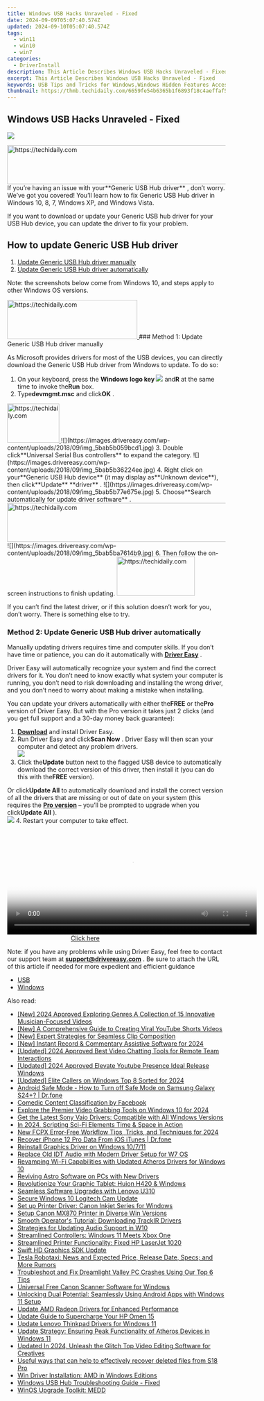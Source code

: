 ```yaml
---
title: Windows USB Hacks Unraveled - Fixed
date: 2024-09-09T05:07:40.574Z
updated: 2024-09-10T05:07:40.574Z
tags:
  - win11
  - win10
  - win7
categories:
  - DriverInstall
description: This Article Describes Windows USB Hacks Unraveled - Fixed
excerpt: This Article Describes Windows USB Hacks Unraveled - Fixed
keywords: USB Tips and Tricks for Windows,Windows Hidden Features Accessibility,USB Device Configuration Techniques (Windows),Windows USB Security Fixes,USB Connectivity Solutions (Windows),Enhancing USB Functionality in Windows,Professional Windows USB Workarounds
thumbnail: https://thmb.techidaily.com/6659fe54b6365b1f6893f18c4aeffaf5df66ed6e08cee6f612c187a5f5545374.jpg
---
```


## Windows USB Hacks Unraveled - Fixed

![](https://images.drivereasy.com/wp-content/uploads/2018/09/img_5bab56796adf6.png)

<!-- affiliate ads begin -->
<a href="https://ephamedtechinc.pxf.io/c/5597632/2137225/26400" target="_top" id="2137225">
  <img src="//a.impactradius-go.com/display-ad/26400-2137225" border="0" alt="https://techidaily.com" width="728" height="90"/>
</a>
<img height="0" width="0" src="https://ephamedtechinc.pxf.io/i/5597632/2137225/26400" style="position:absolute;visibility:hidden;" border="0" />
<!-- affiliate ads end -->
 If you’re having an issue with your**Generic USB Hub driver** , don’t worry. We’ve got you covered! You’ll learn how to fix Generic USB Hub driver in Windows 10, 8, 7, Windows XP, and Windows Vista.

 If you want to download or update your Generic USB hub driver for your USB Hub device, you can update the driver to fix your problem.

## How to update Generic USB Hub driver

1. [Update Generic USB Hub driver manually](#M1)
2. [Update Generic USB Hub driver automatically](#M2)

 Note: the screenshots below come from Windows 10, and steps apply to other Windows OS versions.

<!-- affiliate ads begin -->
<a href="https://aligracehair.sjv.io/c/5597632/2135399/19272" target="_top" id="2135399">
  <img src="//a.impactradius-go.com/display-ad/19272-2135399" border="0" alt="https://techidaily.com" width="300" height="90"/>
</a>
<img height="0" width="0" src="https://aligracehair.sjv.io/i/5597632/2135399/19272" style="position:absolute;visibility:hidden;" border="0" />
<!-- affiliate ads end -->
### Method 1: Update Generic USB Hub driver manually

 As Microsoft provides drivers for most of the USB devices, you can directly download the Generic USB Hub driver from Windows to update. To do so:

1. On your keyboard, press the **Windows logo key ![](https://images.drivereasy.com/wp-content/uploads/2018/04/img_5ae0331bc08e4.png)**  and**R** at the same time to invoke the**Run** box.
2. Type**devmgmt.msc** and click**OK** .  
<!-- affiliate ads begin -->
<a href="https://aligracehair.sjv.io/c/5597632/2115939/19272" target="_top" id="2115939">
  <img src="//a.impactradius-go.com/display-ad/19272-2115939" border="0" alt="https://techidaily.com" width="120" height="90"/>
</a>
<img height="0" width="0" src="https://aligracehair.sjv.io/i/5597632/2115939/19272" style="position:absolute;visibility:hidden;" border="0" />
<!-- affiliate ads end -->
![](https://images.drivereasy.com/wp-content/uploads/2018/09/img_5bab5b059bcd1.jpg)
3. Double click**Universal Serial Bus controllers** to expand the category.  
![](https://images.drivereasy.com/wp-content/uploads/2018/09/img_5bab5b36224ee.jpg)
4. Right click on your**Generic USB Hub device** (it may display as**Unknown device**), then click**Update** **driver** .  
![](https://images.drivereasy.com/wp-content/uploads/2018/09/img_5bab5b77e675e.jpg)
5. Choose**Search automatically for update driver software** .  
<!-- affiliate ads begin -->
<a href="https://ephamedtechinc.pxf.io/c/5597632/2136618/26400" target="_top" id="2136618">
  <img src="//a.impactradius-go.com/display-ad/26400-2136618" border="0" alt="https://techidaily.com" width="728" height="90"/>
</a>
<img height="0" width="0" src="https://ephamedtechinc.pxf.io/i/5597632/2136618/26400" style="position:absolute;visibility:hidden;" border="0" />
<!-- affiliate ads end -->
![](https://images.drivereasy.com/wp-content/uploads/2018/09/img_5bab5ba7614b9.jpg)
6. Then follow the on-screen instructions to finish updating.
<!-- affiliate ads begin -->
<a href="https://aligracehair.sjv.io/c/5597632/2135367/19272" target="_top" id="2135367">
  <img src="//a.impactradius-go.com/display-ad/19272-2135367" border="0" alt="https://techidaily.com" width="180" height="90"/>
</a>
<img height="0" width="0" src="https://aligracehair.sjv.io/i/5597632/2135367/19272" style="position:absolute;visibility:hidden;" border="0" />
<!-- affiliate ads end -->

 If you can’t find the latest driver, or if this solution doesn’t work for you, don’t worry. There is something else to try.

###  Method 2: Update Generic USB Hub driver automatically

 Manually updating drivers requires time and computer skills. If you don’t have time or patience, you can do it automatically with **[Driver Easy](https://tools.techidaily.com/drivereasy/download/)**  .

 Driver Easy will automatically recognize your system and find the correct drivers for it. You don’t need to know exactly what system your computer is running, you don’t need to risk downloading and installing the wrong driver, and you don’t need to worry about making a mistake when installing.

 You can update your drivers automatically with either the**FREE** or the**Pro** version of Driver Easy. But with the Pro version it takes just 2 clicks (and you get full support and a 30-day money back guarantee):

1. **[Download](https://tools.techidaily.com/drivereasy/download/)**  and install Driver Easy.
2. Run Driver Easy and click**Scan Now** . Driver Easy will then scan your computer and detect any problem drivers.  
![](https://images.drivereasy.com/wp-content/uploads/2018/09/img_5bab5be1edc38.jpg)
3. Click the**Update** button next to the flagged USB device to automatically download the correct version of this driver, then install it (you can do this with the**FREE** version).  

 Or click**Update All** to automatically download and install the correct version of all the drivers that are missing or out of date on your system (this requires the **[Pro version](https://tools.techidaily.com/drivereasy/download/)**  – you’ll be prompted to upgrade when you click**Update All** ).  
![](https://images.drivereasy.com/wp-content/uploads/2018/09/img_5bab5ca897c59.jpg)
4. Restart your computer to take effect.
<!-- affiliate ads begin -->
<span id="1982499">
					<video width="576" height="240" style="cursor:pointer"
           poster="//a.impactradius-go.com/display-clicktoplayimage/1982499.png"
           onclick="if(!this.playClicked){this.play();this.setAttribute('controls',true);this.playClicked=true;}">
	   <source src="//a.impactradius-go.com/display-ad/22993-1982499">
	   <img src="//a.impactradius-go.com/display-clicktoplayimage/1982499.png" style="border: none; height: 100%; width: 100%; object-fit: contain">
	</video>
	<div style="width:360px;text-align:center"><a href="javascript:window.open(decodeURIComponent('https%3A%2F%2Fhomestyler.sjv.io%2Fc%2F5597632%2F1982499%2F22993'), '_blank');void(0);">Click here</a></div>
</span>
<img height="0" width="0" src="https://imp.pxf.io/i/5597632/1982499/22993" style="position:absolute;visibility:hidden;" border="0" />
<!-- affiliate ads end -->

 Note: if you have any problems while using Driver Easy, feel free to contact our support team at **[support@drivereasy.com](mailto:support@drivereasy.com)**  . Be sure to attach the URL of this article if needed for more expedient and efficient guidance

* [USB](https://store.drivereasy.com/order/cart.php?PRODS=4731822&QTY=1&AFFILIATE=108875)
* [Windows](https://tools.techidaily.com/drivereasy/download/)

<ins class="adsbygoogle"
     style="display:block"
     data-ad-format="autorelaxed"
     data-ad-client="ca-pub-7571918770474297"
     data-ad-slot="1223367746"></ins>



<ins class="adsbygoogle"
     style="display:block"
     data-ad-client="ca-pub-7571918770474297"
     data-ad-slot="8358498916"
     data-ad-format="auto"
     data-full-width-responsive="true"></ins>





<span class="atpl-alsoreadstyle">Also read:</span>
<div><ul>
<li><a href="https://youtube-zero.techidaily.com/024-approved-exploring-genres-a-collection-of-15-innovative-musician-focused-videos/"><u>[New] 2024 Approved Exploring Genres A Collection of 15 Innovative Musician-Focused Videos</u></a></li>
<li><a href="https://youtube-web.techidaily.com/-comprehensive-guide-to-creating-viral-youtube-shorts-videos/"><u>[New] A Comprehensive Guide to Creating Viral YouTube Shorts Videos</u></a></li>
<li><a href="https://video-capture.techidaily.com/new-expert-strategies-for-seamless-clip-composition/"><u>[New] Expert Strategies for Seamless Clip Composition</u></a></li>
<li><a href="https://video-screen-grab.techidaily.com/new-instant-record-and-commentary-assistive-software-for-2024/"><u>[New] Instant Record & Commentary Assistive Software for 2024</u></a></li>
<li><a href="https://screen-recording.techidaily.com/updated-2024-approved-best-video-chatting-tools-for-remote-team-interactions/"><u>[Updated] 2024 Approved Best Video Chatting Tools for Remote Team Interactions</u></a></li>
<li><a href="https://youtube-zero.techidaily.com/ed-2024-approved-elevate-youtube-presence-ideal-release-windows/"><u>[Updated] 2024 Approved Elevate Youtube Presence Ideal Release Windows</u></a></li>
<li><a href="https://visual-screen-recording.techidaily.com/updated-elite-callers-on-windows-top-8-sorted-for-2024/"><u>[Updated] Elite Callers on Windows Top 8 Sorted for 2024</u></a></li>
<li><a href="https://howto.techidaily.com/android-safe-mode-how-to-turn-off-safe-mode-on-samsung-galaxy-s24plus-drfone-by-drfone-fix-android-problems-fix-android-problems/"><u>Android Safe Mode - How to Turn off Safe Mode on Samsung Galaxy S24+? | Dr.fone</u></a></li>
<li><a href="https://facebook.techidaily.com/comedic-content-classification-by-facebook/"><u>Comedic Content Classification by Facebook</u></a></li>
<li><a href="https://visual-screen-recording.techidaily.com/explore-the-premier-video-grabbing-tools-on-windows-10-for-2024/"><u>Explore the Premier Video Grabbing Tools on Windows 10 for 2024</u></a></li>
<li><a href="https://win-amazing.techidaily.com/get-the-latest-sony-vaio-drivers-compatible-with-all-windows-versions/"><u>Get the Latest Sony Vaio Drivers: Compatible with All Windows Versions</u></a></li>
<li><a href="https://extra-support.techidaily.com/in-2024-scripting-sci-fi-elements-time-and-space-in-action/"><u>In 2024, Scripting Sci-Fi Elements Time & Space in Action</u></a></li>
<li><a href="https://ai-driven-video-production.techidaily.com/new-fcpx-error-free-workflow-tips-tricks-and-techniques-for-2024/"><u>New FCPX Error-Free Workflow Tips, Tricks, and Techniques for 2024</u></a></li>
<li><a href="https://review-topics.techidaily.com/recover-iphone-12-pro-data-from-ios-itunes-drfone-by-drfone-ios-data-recovery-ios-data-recovery/"><u>Recover iPhone 12 Pro Data From iOS iTunes | Dr.fone</u></a></li>
<li><a href="https://driver-install.techidaily.com/reinstall-graphics-driver-on-windows-10711/"><u>Reinstall Graphics Driver on Windows 10/7/11</u></a></li>
<li><a href="https://driver-install.techidaily.com/replace-old-idt-audio-with-modern-driver-setup-for-w7-os/"><u>Replace Old IDT Audio with Modern Driver Setup for W7 OS</u></a></li>
<li><a href="https://driver-install.techidaily.com/revamping-wi-fi-capabilities-with-updated-atheros-drivers-for-windows-10/"><u>Revamping Wi-Fi Capabilities with Updated Atheros Drivers for Windows 10</u></a></li>
<li><a href="https://driver-install.techidaily.com/reviving-astro-software-on-pcs-with-new-drivers/"><u>Reviving Astro Software on PCs with New Drivers</u></a></li>
<li><a href="https://driver-install.techidaily.com/revolutionize-your-graphic-tablet-huion-h420-and-windows/"><u>Revolutionize Your Graphic Tablet: Huion H420 & Windows</u></a></li>
<li><a href="https://driver-install.techidaily.com/seamless-software-upgrades-with-lenovo-u310/"><u>Seamless Software Upgrades with Lenovo U310</u></a></li>
<li><a href="https://driver-install.techidaily.com/secure-windows-10-logitech-cam-update/"><u>Secure Windows 10 Logitech Cam Update</u></a></li>
<li><a href="https://driver-install.techidaily.com/set-up-printer-driver-canon-inkjet-series-for-windows/"><u>Set up Printer Driver: Canon Inkjet Series for Windows</u></a></li>
<li><a href="https://driver-install.techidaily.com/setup-canon-mx870-printer-in-diverse-win-versions/"><u>Setup Canon MX870 Printer in Diverse Win Versions</u></a></li>
<li><a href="https://driver-install.techidaily.com/smooth-operators-tutorial-downloading-trackir-drivers/"><u>Smooth Operator's Tutorial: Downloading TrackIR Drivers</u></a></li>
<li><a href="https://driver-install.techidaily.com/strategies-for-updating-audio-support-in-w10/"><u>Strategies for Updating Audio Support in W10</u></a></li>
<li><a href="https://driver-install.techidaily.com/streamlined-controllers-windows-11-meets-xbox-one/"><u>Streamlined Controllers: Windows 11 Meets Xbox One</u></a></li>
<li><a href="https://driver-install.techidaily.com/streamlined-printer-functionality-fixed-hp-laserjet-1020/"><u>Streamlined Printer Functionality: Fixed HP LaserJet 1020</u></a></li>
<li><a href="https://driver-install.techidaily.com/swift-hd-graphics-sdk-update/"><u>Swift HD Graphics SDK Update</u></a></li>
<li><a href="https://tech-renaissance.techidaily.com/tesla-robotaxi-news-and-expected-price-release-date-specs-and-more-rumors/"><u>Tesla Robotaxi: News and Expected Price, Release Date, Specs; and More Rumors</u></a></li>
<li><a href="https://driver-install.techidaily.com/troubleshoot-and-fix-dreamlight-valley-pc-crashes-using-our-top-6-tips/"><u>Troubleshoot and Fix Dreamlight Valley PC Crashes Using Our Top 6 Tips</u></a></li>
<li><a href="https://driver-install.techidaily.com/universal-free-canon-scanner-software-for-windows/"><u>Universal Free Canon Scanner Software for Windows</u></a></li>
<li><a href="https://tech-renaissance.techidaily.com/unlocking-dual-potential-seamlessly-using-android-apps-with-windows-11-setup/"><u>Unlocking Dual Potential: Seamlessly Using Android Apps with Windows 11 Setup</u></a></li>
<li><a href="https://driver-install.techidaily.com/update-amd-radeon-drivers-for-enhanced-performance/"><u>Update AMD Radeon Drivers for Enhanced Performance</u></a></li>
<li><a href="https://driver-install.techidaily.com/update-guide-to-supercharge-your-hp-omen-15/"><u>Update Guide to Supercharge Your HP Omen 15</u></a></li>
<li><a href="https://driver-install.techidaily.com/update-lenovo-thinkpad-drivers-for-windows-11/"><u>Update Lenovo Thinkpad Drivers for Windows 11</u></a></li>
<li><a href="https://driver-install.techidaily.com/update-strategy-ensuring-peak-functionality-of-atheros-devices-in-windows-11/"><u>Update Strategy: Ensuring Peak Functionality of Atheros Devices in Windows 11</u></a></li>
<li><a href="https://ai-driven-video-production.techidaily.com/updated-in-2024-unleash-the-glitch-top-video-editing-software-for-creatives/"><u>Updated In 2024, Unleash the Glitch Top Video Editing Software for Creatives</u></a></li>
<li><a href="https://techidaily.com/useful-ways-that-can-help-to-effectively-recover-deleted-files-from-s18-pro-by-fonelab-android-recover-data/"><u>Useful ways that can help to effectively recover deleted files from S18 Pro</u></a></li>
<li><a href="https://driver-install.techidaily.com/win-driver-installation-amd-in-windows-editions/"><u>Win Driver Installation: AMD in Windows Editions</u></a></li>
<li><a href="https://driver-install.techidaily.com/windows-usb-hub-troubleshooting-guide-fixed/"><u>Windows USB Hub Troubleshooting Guide - Fixed</u></a></li>
<li><a href="https://driver-install.techidaily.com/winos-upgrade-toolkit-medd/"><u>WinOS Upgrade Toolkit: MEDD</u></a></li>
</ul></div>
